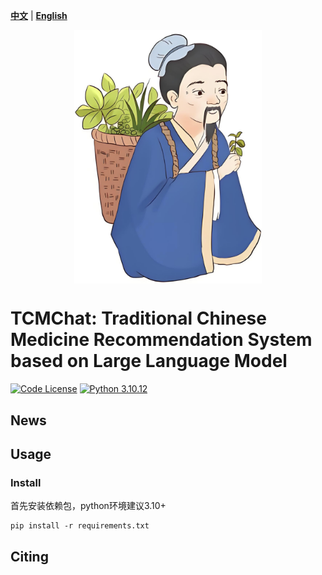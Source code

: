 [**中文**](./README.md) | [**English**](./README_EN.md)

<p align="center" width="100%">
<a href="https://github.com/daiyizheng/TCMChat" target="_blank"><img src="assets/herb.png" alt="TCMChat" style="width: 25%; min-width: 300px; display: block; margin: auto;"></a>
</p>

# TCMChat: Traditional Chinese Medicine Recommendation System based on Large Language Model

[![Code License](https://img.shields.io/badge/Code%20License-Apache_2.0-green.svg)](https://github.com/SCIR-HI/Huatuo-Llama-Med-Chinese/blob/main/LICENSE) [![Python 3.10.12](https://img.shields.io/badge/python-3.10.12-blue.svg)](https://www.python.org/downloads/release/python-390/)

## News

## Usage

### Install

首先安装依赖包，python环境建议3.10+

```
pip install -r requirements.txt
```

## Citing
